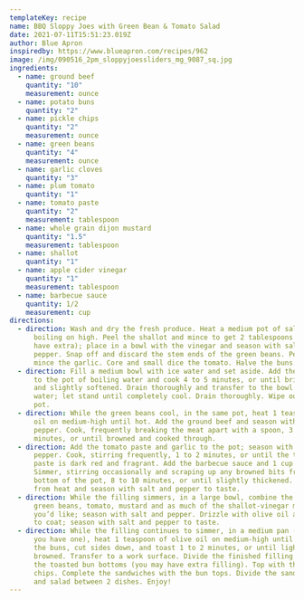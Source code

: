 ```yaml
---
templateKey: recipe
name: BBQ Sloppy Joes with Green Bean & Tomato Salad
date: 2021-07-11T15:51:23.019Z
author: Blue Apron
inspiredby: https://www.blueapron.com/recipes/962
image: /img/090516_2pm_sloppyjoessliders_mg_9087_sq.jpg
ingredients:
  - name: ground beef
    quantity: "10"
    measurement: ounce
  - name: potato buns
    quantity: "2"
  - name: pickle chips
    quantity: "2"
    measurement: ounce
  - name: green beans
    quantity: "4"
    measurement: ounce
  - name: garlic cloves
    quantity: "3"
  - name: plum tomato
    quantity: "1"
  - name: tomato paste
    quantity: "2"
    measurement: tablespoon
  - name: whole grain dijon mustard
    quantity: "1.5"
    measurement: tablespoon
  - name: shallot
    quantity: "1"
  - name: apple cider vinegar
    quantity: "1"
    measurement: tablespoon
  - name: barbecue sauce
    quantity: 1/2
    measurement: cup
directions:
  - direction: Wash and dry the fresh produce. Heat a medium pot of salted water to
      boiling on high. Peel the shallot and mince to get 2 tablespoons (you may
      have extra); place in a bowl with the vinegar and season with salt and
      pepper. Snap off and discard the stem ends of the green beans. Peel and
      mince the garlic. Core and small dice the tomato. Halve the buns.
  - direction: Fill a medium bowl with ice water and set aside. Add the green beans
      to the pot of boiling water and cook 4 to 5 minutes, or until bright green
      and slightly softened. Drain thoroughly and transfer to the bowl of ice
      water; let stand until completely cool. Drain thoroughly. Wipe out the
      pot.
  - direction: While the green beans cool, in the same pot, heat 1 teaspoon of olive
      oil on medium-high until hot. Add the ground beef and season with salt and
      pepper. Cook, frequently breaking the meat apart with a spoon, 3 to 5
      minutes, or until browned and cooked through.
  - direction: Add the tomato paste and garlic to the pot; season with salt and
      pepper. Cook, stirring frequently, 1 to 2 minutes, or until the tomato
      paste is dark red and fragrant. Add the barbecue sauce and 1 cup of water.
      Simmer, stirring occasionally and scraping up any browned bits from the
      bottom of the pot, 8 to 10 minutes, or until slightly thickened. Remove
      from heat and season with salt and pepper to taste.
  - direction: While the filling simmers, in a large bowl, combine the blanched
      green beans, tomato, mustard and as much of the shallot-vinegar mixture as
      you’d like; season with salt and pepper. Drizzle with olive oil and toss
      to coat; season with salt and pepper to taste.
  - direction: While the filling continues to simmer, in a medium pan (nonstick, if
      you have one), heat 1 teaspoon of olive oil on medium-high until hot. Add
      the buns, cut sides down, and toast 1 to 2 minutes, or until lightly
      browned. Transfer to a work surface. Divide the finished filling between
      the toasted bun bottoms (you may have extra filling). Top with the pickle
      chips. Complete the sandwiches with the bun tops. Divide the sandwiches
      and salad between 2 dishes. Enjoy!
---
```

